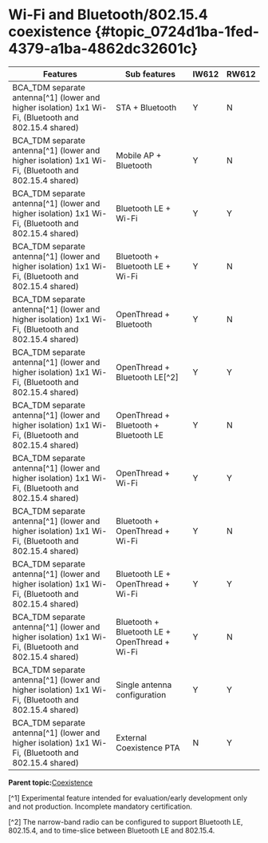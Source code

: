 # Wi-Fi and Bluetooth/802.15.4 coexistence {#topic_0724d1ba-1fed-4379-a1ba-4862dc32601c}

|Features|Sub features|IW612|RW612|
|--------|------------|-----|-----|
|BCA\_TDM separate antenna[^1] \(lower and higher isolation\) 1x1 Wi-Fi, \(Bluetooth and 802.15.4 shared\)|STA + Bluetooth|Y|N|
|BCA\_TDM separate antenna[^1] \(lower and higher isolation\) 1x1 Wi-Fi, \(Bluetooth and 802.15.4 shared\)|Mobile AP + Bluetooth|Y|N|
|BCA\_TDM separate antenna[^1] \(lower and higher isolation\) 1x1 Wi-Fi, \(Bluetooth and 802.15.4 shared\)|Bluetooth LE + Wi-Fi|Y|Y|
|BCA\_TDM separate antenna[^1] \(lower and higher isolation\) 1x1 Wi-Fi, \(Bluetooth and 802.15.4 shared\)|Bluetooth + Bluetooth LE + Wi-Fi|Y|N|
|BCA\_TDM separate antenna[^1] \(lower and higher isolation\) 1x1 Wi-Fi, \(Bluetooth and 802.15.4 shared\)|OpenThread + Bluetooth|Y|N|
|BCA\_TDM separate antenna[^1] \(lower and higher isolation\) 1x1 Wi-Fi, \(Bluetooth and 802.15.4 shared\)|OpenThread + Bluetooth LE[^2]|Y|Y|
|BCA\_TDM separate antenna[^1] \(lower and higher isolation\) 1x1 Wi-Fi, \(Bluetooth and 802.15.4 shared\)|OpenThread + Bluetooth + Bluetooth LE|Y|N|
|BCA\_TDM separate antenna[^1] \(lower and higher isolation\) 1x1 Wi-Fi, \(Bluetooth and 802.15.4 shared\)|OpenThread + Wi-Fi|Y|Y|
|BCA\_TDM separate antenna[^1] \(lower and higher isolation\) 1x1 Wi-Fi, \(Bluetooth and 802.15.4 shared\)|Bluetooth + OpenThread + Wi-Fi|Y|N|
|BCA\_TDM separate antenna[^1] \(lower and higher isolation\) 1x1 Wi-Fi, \(Bluetooth and 802.15.4 shared\)|Bluetooth LE + OpenThread + Wi-Fi|Y|Y|
|BCA\_TDM separate antenna[^1] \(lower and higher isolation\) 1x1 Wi-Fi, \(Bluetooth and 802.15.4 shared\)|Bluetooth + Bluetooth LE + OpenThread + Wi-Fi|Y|N|
|BCA\_TDM separate antenna[^1] \(lower and higher isolation\) 1x1 Wi-Fi, \(Bluetooth and 802.15.4 shared\)|Single antenna configuration|Y|Y|
|BCA\_TDM separate antenna[^1] \(lower and higher isolation\) 1x1 Wi-Fi, \(Bluetooth and 802.15.4 shared\)|External Coexistence PTA|N|Y|

**Parent topic:**[Coexistence](../topics/coexistence.md)

[^1] Experimental feature intended for evaluation/early development only and not production. Incomplete mandatory certification.

[^2] The narrow-band radio can be configured to support Bluetooth LE, 802.15.4, and to time-slice between Bluetooth LE and 802.15.4.

